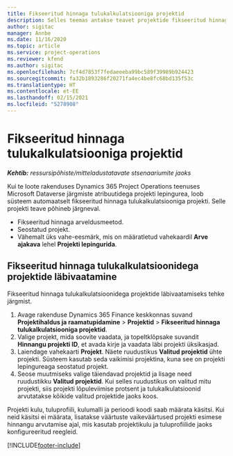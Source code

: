 ```yaml
---
title: Fikseeritud hinnaga tulukalkulatsiooniga projektid
description: Selles teemas antakse teavet projektide fikseeritud hinnaga prognoosi kohta.
author: sigitac
manager: Annbe
ms.date: 11/16/2020
ms.topic: article
ms.service: project-operations
ms.reviewer: kfend
ms.author: sigitac
ms.openlocfilehash: 7cf4d7853f7fedaeeeba99bc589f39989b924423
ms.sourcegitcommit: fa32b1893286f20271fa4ec4be8fc68bd135f53c
ms.translationtype: HT
ms.contentlocale: et-EE
ms.lasthandoff: 02/15/2021
ms.locfileid: "5278908"
---
```

# <a name="fixed-price-revenue-estimate-projects"></a>Fikseeritud hinnaga tulukalkulatsiooniga projektid 

_**Kehtib:** ressursipõhiste/mitteladustatavate stsenaariumite jaoks_

Kui te loote rakenduses Dynamics 365 Project Operations teenuses Microsoft Dataverse järgmiste atribuutidega projekti lepingurea, loob süsteem automaatselt fikseeritud hinnaga tulukalkulatsiooniga projekti. Selle projekti teave põhineb järgneval.

  - Fikseeritud hinnaga arveldusmeetod.
  - Seostatud projekt.
  - Vähemalt üks vahe-eesmärk, mis on määratletud vahekaardil **Arve ajakava** lehel **Projekti lepingurida**.

## <a name="review-fixed-price-revenue-estimates-projects"></a>Fikseeritud hinnaga tulukalkulatsioonidega projektide läbivaatamine
Fikseeritud hinnaga tulukalkulatsioonidega projektide läbivaatamiseks tehke järgmist.

1. Avage rakenduse Dynamics 365 Finance keskkonnas suvand **Projektihaldus ja raamatupidamine** > **Projektid** > **Fikseeritud hinnaga tulukalkulatsiooniga projektid**.
2. Valige projekt, mida soovite vaadata, ja topeltklõpsake suvandit **Hinnangu projekti ID**, et avada kirje ja vaadata läbi projekti üksikasjad.
3. Laiendage vahekaarti **Projekt**. Näete ruudustikus **Valitud projektid** ühte projekti. Süsteem kasutab seda vaikimisi projektina, kuna see on projekti lepingureaga seostatud projekt. 
4. Seose muutmiseks valige täiendavad projektid ja lisage need ruudustikku **Valitud projektid**. Kui selles ruudustikus on valitud mitu projekti, siis projekti lõpuleviimise protsent ja tulukalkulatsioonid arvutatakse kõikide valitud projektide jaoks koos.

  Projekti kulu, tuluprofiili, kulumalli ja perioodi koodi saab määrata käsitsi. Kui neid käsitsi ei määrata, lisatakse väärtuste vaikeväärtused projekti esimese hinnangu arvutamise ajal, mis kasutab projektikulu ja tuluprofiilide jaoks konfigureeritud reegleid.



[!INCLUDE[footer-include](../includes/footer-banner.md)]
